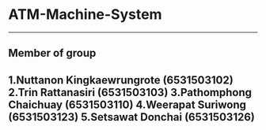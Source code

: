 # ATM-Machine-System
-------------------------------------------
Member of group
-------------------------------------------
1.Nuttanon Kingkaewrungrote (6531503102)
2.Trin Rattanasiri (6531503103)
3.Pathomphong Chaichuay (6531503110)
4.Weerapat Suriwong (6531503123)
5.Setsawat Donchai (6531503126)
-------------------------------------------
